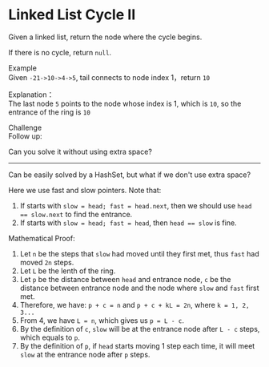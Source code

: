 # Linked List Cycle II
Given a linked list, return the node where the cycle begins.

If there is no cycle, return `null`.

Example  
Given `-21->10->4->5`, tail connects to node index 1，return `10`

Explanation：  
The last node `5` points to the node whose index is 1, which is `10`, so the entrance of the ring is `10`

Challenge  
Follow up:

Can you solve it without using extra space?

---

Can be easily solved by a HashSet, but what if we don't use extra space?

Here we use fast and slow pointers. Note that:

1. If starts with `slow = head; fast = head.next`, then we should use `head == slow.next` to find the entrance.
2. If starts with `slow = head; fast = head`, then `head == slow` is fine.

Mathematical Proof:

1. Let `n` be the steps that `slow` had moved until they first met, thus `fast` had moved `2n` steps. 
2. Let `L` be the lenth of the ring.
3. Let `p` be the distance between `head` and entrance node, `c` be the distance between entrance node and the node where `slow` and `fast` first met.
4. Therefore, we have: `p + c = n` and `p + c + kL = 2n`, where `k = 1, 2, 3...`
5. From 4, we have `L = n`, which gives us `p = L - c`.
6. By the definition of `c`, `slow` will be at the entrance node after `L - c` steps, which equals to `p`.
7. By the definition of `p`, if `head` starts moving 1 step each time, it will meet `slow` at the entrance node after `p` steps.

